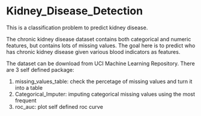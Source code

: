 # Kidney_Disease_Detection
This is a classification problem to predict kidney disease.

The chronic kidney disease dataset contains both categorical and numeric features, but contains lots of missing values. The goal here is to predict who has chronic kidney disease given various blood indicators as features.

The dataset can be download from UCI Machine Learning Repository.
There are 3 self defined package:
  1. missing_values_table: check the percetage of missing values and turn it into a table
  2. Categorical_Imputer: imputing categorical missing values using the most frequent
  3. roc_auc: plot self defined roc curve
